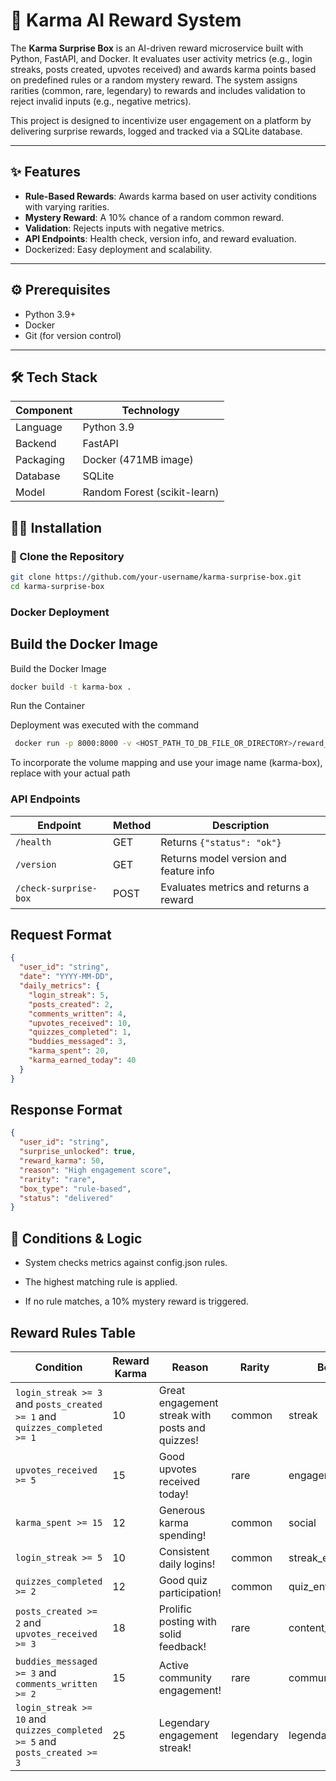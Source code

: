 # 🚀 Karma AI Reward System

The **Karma Surprise Box** is an AI-driven reward microservice built with Python, FastAPI, and Docker. It evaluates user activity metrics (e.g., login streaks, posts created, upvotes received) and awards karma points based on predefined rules or a random mystery reward. The system assigns rarities (common, rare, legendary) to rewards and includes validation to reject invalid inputs (e.g., negative metrics).

This project is designed to incentivize user engagement on a platform by delivering surprise rewards, logged and tracked via a SQLite database.

---

## ✨ Features

- **Rule-Based Rewards**: Awards karma based on user activity conditions with varying rarities.
- **Mystery Reward**: A 10% chance of a random common reward.
- **Validation**: Rejects inputs with negative metrics.
- **API Endpoints**: Health check, version info, and reward evaluation.
- Dockerized: Easy deployment and scalability.

---

## ⚙️ Prerequisites

- Python 3.9+
- Docker
- Git (for version control)

---

## 🛠️ Tech Stack

| Component     | Technology       |
|---------------|------------------|
| Language      | Python 3.9        |
| Backend       | FastAPI           |
| Packaging     | Docker (471MB image) |
| Database      | SQLite            |
| Model  | Random Forest (scikit-learn) |

## 🧑‍💻 Installation

### 🔁 Clone the Repository

```bash
git clone https://github.com/your-username/karma-surprise-box.git
cd karma-surprise-box
```
### Docker Deployment
## Build the Docker Image

Build the Docker Image
```bash
docker build -t karma-box .
```
Run the Container

Deployment was executed with the command
```bash
 docker run -p 8000:8000 -v <HOST_PATH_TO_DB_FILE_OR_DIRECTORY>/reward_history.db:/app/reward_history.db your_image_name 
```
To incorporate the volume mapping and use your image name (karma-box), replace with your actual path

### API Endpoints

| Endpoint              | Method | Description                            |
| --------------------- | ------ | -------------------------------------- |
| `/health`             | GET    | Returns `{"status": "ok"}`             |
| `/version`            | GET    | Returns model version and feature info |
| `/check-surprise-box` | POST   | Evaluates metrics and returns a reward |


## Request Format

```json
{
  "user_id": "string",
  "date": "YYYY-MM-DD",
  "daily_metrics": {
    "login_streak": 5,
    "posts_created": 2,
    "comments_written": 4,
    "upvotes_received": 10,
    "quizzes_completed": 1,
    "buddies_messaged": 3,
    "karma_spent": 20,
    "karma_earned_today": 40
  }
}
```
## Response Format
``` json
{
  "user_id": "string",
  "surprise_unlocked": true,
  "reward_karma": 50,
  "reason": "High engagement score",
  "rarity": "rare",
  "box_type": "rule-based",
  "status": "delivered"
}
```
## 🧠 Conditions & Logic
- System checks metrics against config.json rules.

- The highest matching rule is applied.

- If no rule matches, a 10% mystery reward is triggered.

## Reward Rules Table


| **Condition**                                                              | **Reward Karma** | **Reason**                                      | **Rarity** | **Box Type**        |
| -------------------------------------------------------------------------- | ---------------- | ----------------------------------------------- | ---------- | ------------------- |
| `login_streak >= 3` and `posts_created >= 1` and `quizzes_completed >= 1`  | 10               | Great engagement streak with posts and quizzes! | common     | streak              |
| `upvotes_received >= 5`                                                    | 15               | Good upvotes received today!                    | rare       | engagement          |
| `karma_spent >= 15`                                                        | 12               | Generous karma spending!                        | common     | social              |
| `login_streak >= 5`                                                        | 10               | Consistent daily logins!                        | common     | streak\_engager     |
| `quizzes_completed >= 2`                                                   | 12               | Good quiz participation!                        | common     | quiz\_enthusiast    |
| `posts_created >= 2` and `upvotes_received >= 3`                           | 18               | Prolific posting with solid feedback!           | rare       | content\_creator    |
| `buddies_messaged >= 3` and `comments_written >= 2`                        | 15               | Active community engagement!                    | rare       | community\_champion |
| `login_streak >= 10` and `quizzes_completed >= 5` and `posts_created >= 3` | 25               | Legendary engagement streak!                    | legendary  | legendary\_streak   |

